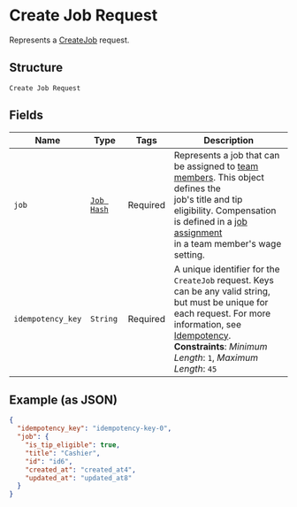 
# Create Job Request

Represents a [CreateJob](../../doc/api/team.md#create-job) request.

## Structure

`Create Job Request`

## Fields

| Name | Type | Tags | Description |
|  --- | --- | --- | --- |
| `job` | [`Job Hash`](../../doc/models/job.md) | Required | Represents a job that can be assigned to [team members](../../doc/models/team-member.md). This object defines the<br>job's title and tip eligibility. Compensation is defined in a [job assignment](../../doc/models/job-assignment.md)<br>in a team member's wage setting. |
| `idempotency_key` | `String` | Required | A unique identifier for the `CreateJob` request. Keys can be any valid string,<br>but must be unique for each request. For more information, see<br>[Idempotency](https://developer.squareup.com/docs/build-basics/common-api-patterns/idempotency).<br>**Constraints**: *Minimum Length*: `1`, *Maximum Length*: `45` |

## Example (as JSON)

```json
{
  "idempotency_key": "idempotency-key-0",
  "job": {
    "is_tip_eligible": true,
    "title": "Cashier",
    "id": "id6",
    "created_at": "created_at4",
    "updated_at": "updated_at8"
  }
}
```

